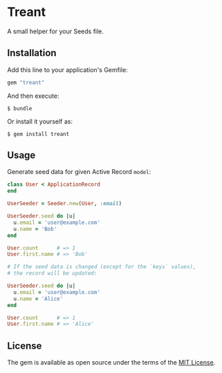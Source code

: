 # Treant

A small helper for your Seeds file.

## Installation

Add this line to your application's Gemfile:

```ruby
gem "treant"
```

And then execute:

```
$ bundle
```

Or install it yourself as:

```
$ gem install treant
```

## Usage

Generate seed data for given Active Record `model`:

```ruby
class User < ApplicationRecord
end

UserSeeder = Seeder.new(User, :email)

UserSeeder.seed do |u|
  u.email = 'user@example.com'
  u.name = 'Bob'
end

User.count      # => 1
User.first.name # => 'Bob'

# If the seed data is changed (except for the `keys` values),
# the record will be updated:

UserSeeder.seed do |u|
  u.email = 'user@example.com'
  u.name = 'Alice'
end

User.count      # => 1
User.first.name # => 'Alice'
```

## License

The gem is available as open source under the terms of the [MIT License](https://opensource.org/licenses/MIT).
